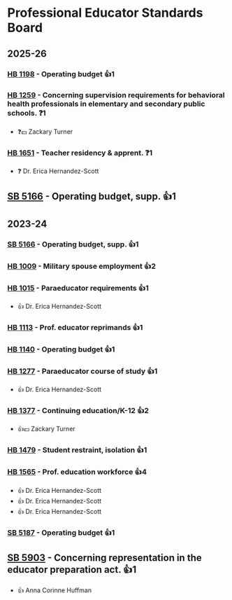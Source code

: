 # Professional Educator Standards Board
## 2025-26

### [HB 1198](/bill/2025-26/hb/1198/) - Operating budget 👍1  

### [HB 1259](/bill/2025-26/hb/1259/) - Concerning supervision requirements for behavioral health professionals in elementary and secondary public schools.   ❓1
* ❓💵 Zackary Turner

### [HB 1651](/bill/2025-26/hb/1651/) - Teacher residency & apprent.   ❓1
* ❓ Dr. Erica Hernandez-Scott

## [SB 5166](/bill/2025-26/sb/5166/) - Operating budget, supp. 👍1  

## 2023-24

### [SB 5166](/bill/2023-24/sb/5166/) - Operating budget, supp. 👍1  

### [HB 1009](/bill/2023-24/hb/1009/) - Military spouse employment 👍2  

### [HB 1015](/bill/2023-24/hb/1015/) - Paraeducator requirements 👍1  
* 👍 Dr. Erica Hernandez-Scott

### [HB 1113](/bill/2023-24/hb/1113/) - Prof. educator reprimands 👍1  

### [HB 1140](/bill/2023-24/hb/1140/) - Operating budget 👍1  

### [HB 1277](/bill/2023-24/hb/1277/) - Paraeducator course of study 👍1  
* 👍 Dr. Erica Hernandez-Scott

### [HB 1377](/bill/2023-24/hb/1377/) - Continuing education/K-12 👍2  
* 👍💵 Zackary Turner

### [HB 1479](/bill/2023-24/hb/1479/) - Student restraint, isolation 👍1  

### [HB 1565](/bill/2023-24/hb/1565/) - Prof. education workforce 👍4  
* 👍 Dr. Erica Hernandez-Scott
* 👍 Dr. Erica Hernandez-Scott
* 👍 Dr. Erica Hernandez-Scott

### [SB 5187](/bill/2023-24/sb/5187/) - Operating budget 👍1  

## [SB 5903](/bill/2023-24/sb/5903/) - Concerning representation in the educator preparation act. 👍1  
* 👍 Anna Corinne Huffman
